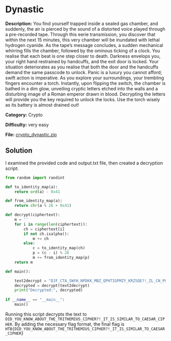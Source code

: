 # Dynastic 

**Description:**
You find yourself trapped inside a sealed gas chamber, and suddenly, the air is pierced by the sound of a distorted voice played through a pre-recorded tape. Through this eerie transmission, you discover that within the next 15 minutes, this very chamber will be inundated with lethal hydrogen cyanide. As the tape’s message concludes, a sudden mechanical whirring fills the chamber, followed by the ominous ticking of a clock. You realise that each beat is one step closer to death. Darkness envelops you, your right hand restrained by handcuffs, and the exit door is locked. Your situation deteriorates as you realise that both the door and the handcuffs demand the same passcode to unlock. Panic is a luxury you cannot afford; swift action is imperative. As you explore your surroundings, your trembling fingers encounter a torch. Instantly, upon flipping the switch, the chamber is bathed in a dim glow, unveiling cryptic letters etched into the walls and a disturbing image of a Roman emperor drawn in blood. Decrypting the letters will provide you the key required to unlock the locks. Use the torch wisely as its battery is almost drained out!

**Category:** Crypto

**Difficulty:** very easy 

**File:** [crypto_dynastic.zip](crypto_dynastic.zip)

## Solution


I examined the provided code and output.txt file, then created a decryption script:
```python
from random import randint

def to_identity_map(a):
    return ord(a) - 0x41

def from_identity_map(a):
    return chr(a % 26 + 0x41)

def decrypt(ciphertext):
    m = ''
    for i in range(len(ciphertext)):
        ch = ciphertext[i]
        if not ch.isalpha():
            m += ch
        else:
            c = to_identity_map(ch)
            p = (c - i) % 26
            m += from_identity_map(p)
    return m

def main():

    text2decrypt = "DJF_CTA_SWYH_NPDKK_MBZ_QPHTIGPMZY_KRZSQE?!_ZL_CN_PGLIMCU_YU_KJODME_RYGZXL"
    decrypted = decrypt(text2decrypt)
    print("Decrypted:", decrypted)
            
if __name__ == "__main__":
    main()
```
Running this script decrypts the text to `DID_YOU_KNOW_ABOUT_THE_TRITHEMIUS_CIPHER?!_IT_IS_SIMILAR_TO_CAESAR_CIPHER`. By adding the necessary flag format, the final flag is `HTB{DID_YOU_KNOW_ABOUT_THE_TRITHEMIUS_CIPHER?!_IT_IS_SIMILAR_TO_CAESAR_CIPHER}`